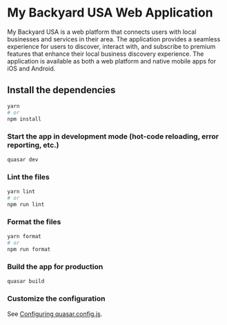 # My Backyard USA Web Application

My Backyard USA is a web platform that connects users with local businesses and services in their area. The application provides a seamless experience for users to discover, interact with, and subscribe to premium features that enhance their local business discovery experience. The application is available as both a web platform and native mobile apps for iOS and Android.

## Install the dependencies

```bash
yarn
# or
npm install
```

### Start the app in development mode (hot-code reloading, error reporting, etc.)

```bash
quasar dev
```

### Lint the files

```bash
yarn lint
# or
npm run lint
```

### Format the files

```bash
yarn format
# or
npm run format
```

### Build the app for production

```bash
quasar build
```

### Customize the configuration

See [Configuring quasar.config.js](https://v2.quasar.dev/quasar-cli-vite/quasar-config-js).
